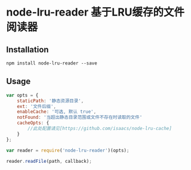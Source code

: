 # node-lru-reader 基于LRU缓存的文件阅读器

## Installation

`npm install node-lru-reader --save`

## Usage

```javascript
var opts = {
    staticPath: '静态资源目录',
    ext: '文件后缀',
    enableCache: '可选, 默认 true',
    notFound: '当超出静态目录范围或文件不存在时读取的文件'
    cacheOpts: {
        //此处配置请见[https://github.com/isaacs/node-lru-cache]
    }
};

var reader = require('node-lru-reader')(opts);

reader.readFile(path, callback);
```

